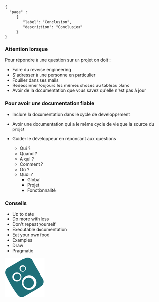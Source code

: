 ```thegardener
{
  "page" :
     {
        "label": "Conclusion",
        "description": "Conclusion"
     }
}
```

### Attention lorsque

Pour répondre à une question sur un projet on doit :

- Faire du reverse engineering
- S'adresser à une personne en particulier
- Fouiller dans ses mails
- Redessinner toujours les mêmes choses au tableau blanc
- Avoir de la documentation que vous savez qu'elle n'est pas à jour


### Pour avoir une documentation fiable 

- Inclure la documentation dans le cycle de developpement

- Avoir une documentation qui a le même cycle de vie que la source du projet

- Guider le développeur en répondant aux questions

   - Qui ?
   - Quand ?
   - A qui ?
   - Comment ?
   - Où ?
   - Quoi ?
      - Global
      - Projet
      - Fonctionnalité
      
### Conseils
      
   - Up to date
   - Do more with less
   - Don't repeat yourself
   - Executable documentation 
   - Eat your own food
   - Examples
   - Draw
   - Pragmatic 
   

![](https://raw.githubusercontent.com/KelkooGroup/theGardener/master/frontend/src/assets/images/favicon.png)


